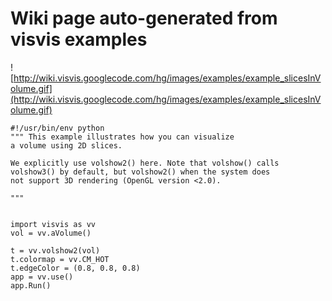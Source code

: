 # Wiki page auto-generated from visvis examples

![http://wiki.visvis.googlecode.com/hg/images/examples/example_slicesInVolume.gif](http://wiki.visvis.googlecode.com/hg/images/examples/example_slicesInVolume.gif)

```
#!/usr/bin/env python
""" This example illustrates how you can visualize 
a volume using 2D slices. 

We explicitly use volshow2() here. Note that volshow() calls 
volshow3() by default, but volshow2() when the system does 
not support 3D rendering (OpenGL version <2.0).

"""


import visvis as vv
vol = vv.aVolume()

t = vv.volshow2(vol)
t.colormap = vv.CM_HOT
t.edgeColor = (0.8, 0.8, 0.8)
app = vv.use()
app.Run()

```